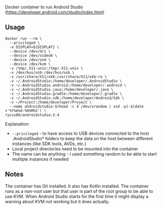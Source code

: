Docker container to run Android Studio (https://developer.android.com/studio/index.html)

## Usage

```
docker run --rm \
  --privileged \
  -e DISPLAY=${DISPLAY} \
  --device /dev/dri \
  --device /dev/video0 \
  --device /dev/snd \
  --device /dev/kvm \
  -v /tmp/.X11-unix:/tmp/.X11-unix \
  -v /dev/bus/usb:/dev/bus/usb \
  -v /usr/share/X11/xkb:/usr/share/X11/xkb:ro \
  -v ~/.AndroidStudio:/home/developer/.AndroidStudio \
  -v ~/.AndroidStudio.android:/home/developer/.android \
  -v ~/.AndroidStudio.java:/home/developer/.java \
  -v ~/.AndroidStudio.gradle:/home/developer/.gradle \
  -v ~/.AndroidStudio.sdk:/home/developer/Android/Sdk \
  -v ~/Project:/home/developer/Project \
  --name androidstudio-$(head -c 4 /dev/urandom | xxd -p)-$(date +'%Y%m%d-%H%M%S') \
rycus86/androidstudio:3.4
```

Explanation:

- `--privileged` - to have access to USB devices connected to the host .AndroidStudio* folders to keep the data on the host between different instances (like SDK tools, AVDs, etc.)
- Local project directories need to be mounted into the container
- The name can be anything - I used something random to be able to start multiple instances if needed

## Notes

The container has Git installed. It also has Kotlin installed. The container runs as a non-root user but that user is part of the root group to be able to use KVM. When Android Studio starts for the first time it might display a warning about KVM not working but it does actually.
